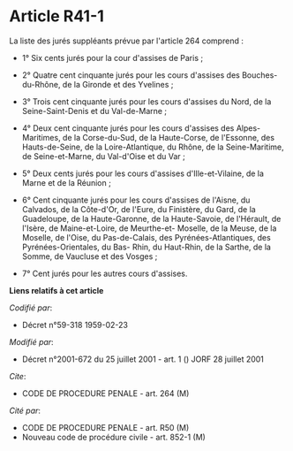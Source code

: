 # Article R41-1

La liste des jurés suppléants prévue par l'article 264 comprend :

- 1° Six cents jurés pour la cour d'assises de Paris ;

- 2° Quatre cent cinquante jurés pour les cours d'assises des Bouches-du-Rhône, de la Gironde et des Yvelines ;

- 3° Trois cent cinquante jurés pour les cours d'assises du Nord, de la Seine-Saint-Denis et du Val-de-Marne ;

- 4° Deux cent cinquante jurés pour les cours d'assises des Alpes-Maritimes, de la Corse-du-Sud, de la Haute-Corse, de
l'Essonne, des Hauts-de-Seine, de la Loire-Atlantique, du Rhône, de la Seine-Maritime, de Seine-et-Marne, du Val-d'Oise et du
Var ;

- 5° Deux cents jurés pour les cours d'assises d'Ille-et-Vilaine, de la Marne et de la Réunion ;

- 6° Cent cinquante jurés pour les cours d'assises de l'Aisne, du Calvados, de la Côte-d'Or, de l'Eure, du Finistère, du
Gard, de la Guadeloupe, de la Haute-Garonne, de la Haute-Savoie, de l'Hérault, de l'Isère, de Maine-et-Loire, de Meurthe-et-
Moselle, de la Meuse, de la Moselle, de l'Oise, du Pas-de-Calais, des Pyrénées-Atlantiques, des Pyrénées-Orientales, du Bas-
Rhin, du Haut-Rhin, de la Sarthe, de la Somme, de Vaucluse et des Vosges ;

- 7° Cent jurés pour les autres cours d'assises.

**Liens relatifs à cet article**

_Codifié par_:

  - Décret n°59-318 1959-02-23

_Modifié par_:

  - Décret n°2001-672 du 25 juillet 2001 - art. 1 () JORF 28 juillet 2001

_Cite_:

  - CODE DE PROCEDURE PENALE - art. 264 (M)

_Cité par_:

  - CODE DE PROCEDURE PENALE - art. R50 (M)
  - Nouveau code de procédure civile - art. 852-1 (M)

